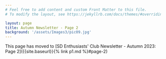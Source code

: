 ```yaml
---
# Feel free to add content and custom Front Matter to this file.
# To modify the layout, see https://jekyllrb.com/docs/themes/#overriding-theme-defaults

layout: page
title: Autumn Newsletter - Page 2
background: '/assets/Images3/pic09.jpg'
---
```


This page has moved to [SD Enthusiasts' Club Newsletter - Autumn 2023: Page 2]({{site.baseurl}}{% link p1.md %}#page-2)


